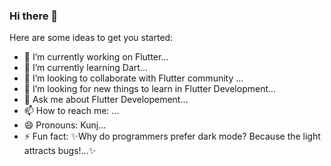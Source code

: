 ### Hi there 👋


Here are some ideas to get you started:

- 🔭 I’m currently working on Flutter...
- 🌱 I’m currently learning Dart...
- 👯 I’m looking to collaborate with Flutter community ...
- 🤔 I’m looking for new things to learn in Flutter Development...
- 💬 Ask me about Flutter Developement...
- 📫 How to reach me: ...
- 😄 Pronouns: Kunj...
- ⚡ Fun fact:  ✨Why do programmers prefer dark mode?
                Because the light attracts bugs!...✨

